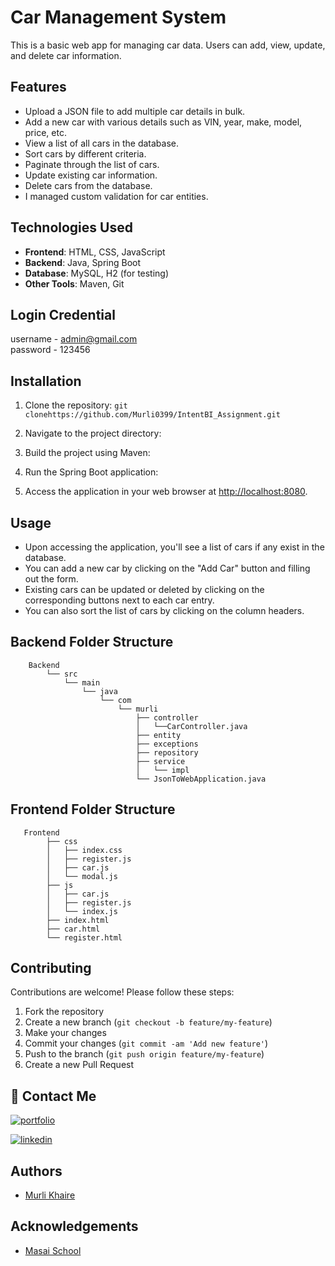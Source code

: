 # Car Management System

This is a basic web app for managing car data. Users can add, view, update, and delete car information.

## Features

- Upload a JSON file to add multiple car details in bulk.
- Add a new car with various details such as VIN, year, make, model, price, etc.
- View a list of all cars in the database.
- Sort cars by different criteria.
- Paginate through the list of cars.
- Update existing car information.
- Delete cars from the database.
- I managed custom validation for car entities.

## Technologies Used

- **Frontend**: HTML, CSS, JavaScript
- **Backend**: Java, Spring Boot
- **Database**: MySQL, H2 (for testing)
- **Other Tools**: Maven, Git

## Login Credential

username - admin@gmail.com   
password - 123456

## Installation

1. Clone the repository:
   `
   git clonehttps://github.com/Murli0399/IntentBI_Assignment.git
   `

2. Navigate to the project directory:

3. Build the project using Maven:

4. Run the Spring Boot application:

5. Access the application in your web browser at [http://localhost:8080](http://localhost:8080).

## Usage

- Upon accessing the application, you'll see a list of cars if any exist in the database.
- You can add a new car by clicking on the "Add Car" button and filling out the form.
- Existing cars can be updated or deleted by clicking on the corresponding buttons next to each car entry.
- You can also sort the list of cars by clicking on the column headers.

## Backend Folder Structure
```
    Backend
        └── src
            └── main
                └── java
                    └── com
                        └── murli
                            ├── controller
                            │   └──CarController.java
                            ├── entity
                            ├── exceptions
                            ├── repository
                            ├── service
                            │   └── impl
                            └── JsonToWebApplication.java

```

## Frontend Folder Structure
```
   Frontend
        ├── css
        │   ├── index.css
        │   ├── register.js
        │   ├── car.js
        │   └── modal.js
        ├── js
        │   ├── car.js
        │   ├── register.js
        │   └── index.js
        ├── index.html
        ├── car.html
        └── register.html

```

## Contributing

Contributions are welcome! Please follow these steps:

1. Fork the repository
2. Create a new branch (`git checkout -b feature/my-feature`)
3. Make your changes
4. Commit your changes (`git commit -am 'Add new feature'`)
5. Push to the branch (`git push origin feature/my-feature`)
6. Create a new Pull Request


## 🔗 Contact Me

[![portfolio](https://img.shields.io/badge/my_portfolio-000?style=for-the-badge&logo=ko-fi&logoColor=white)](https://murli0399.github.io/)

[![linkedin](https://img.shields.io/badge/linkedin-0A66C2?style=for-the-badge&logo=linkedin&logoColor=white)](https://www.linkedin.com/in/murli-khaire/)


## Authors

- [Murli Khaire](https://github.com/Murli0399)


## Acknowledgements

- [Masai School](https://www.masaischool.com/)

